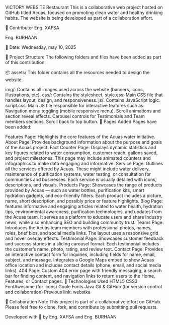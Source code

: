 VICTORY WEBSITE Restaurant
This is a collaborative web project hosted on GitHub titled Acuas, focused on promoting clean water and healthy drinking habits. The website is being developed as part of a collaboration effort.

👤 Contributor
Eng. XAFSA

Eng. BURHAAN

📅 Date: Wednesday, may 10, 2025

📁 Project Structure
The following folders and files have been added as part of this contribution:

📦 assets/
This folder contains all the resources needed to design the website.

img/: Contains all images used across the website (banners, icons, illustrations, etc).
css/: Contains the stylesheet.
style.css: Main CSS file that handles layout, design, and responsiveness.
js/: Contains JavaScript logic.
script.css: Main JS file responsible for interactive features such as:
Navigation menu toggling (mobile responsive menu).
Scroll animations and section reveal effects.
Carousel controls for Testimonials and Team members sections.
Scroll back to top button.
📄 Pages Added
Pages have been added:

Features Page: Highlights the core features of the Acuas water initiative.
About Page: Provides background information about the purpose and goals of the Acuas project.
Fact Counter Page: Displays dynamic statistics and key figures related to water consumption, customer reach, gallons saved, and project milestones. This page may include animated counters and infographics to make data engaging and informative.
Service Page: Outlines all the services offered by Acuas. These might include water delivery, maintenance of purification systems, water testing, or consultation for communities and businesses. Each service is usually detailed with icons, descriptions, and visuals.
Products Page: Showcases the range of products provided by Acuas — such as water bottles, purification kits, smart hydration gadgets, and eco-friendly filters. Each product includes a picture, name, short description, and possibly price or feature highlights.
Blog Page: features informative and engaging articles related to water health, hydration tips, environmental awareness, purification technologies, and updates from the Acuas team. It serves as a platform to educate users and share industry news, while also enhancing SEO and building community trust.
Teams Page: Introduces the Acuas team members with professional photos, names, roles, brief bios, and social media links. The layout uses a responsive grid and hover overlay effects.
Testimonial Page: Showcases customer feedback and success stories in a sliding carousel format. Each testimonial includes the customer’s name, photo, rating, and review text.
Contact Page: Provides an interactive contact form for inquiries, including fields for name, email, subject, and message. Integrates a Google Maps embed to show Acuas office location and includes contact details (phone, email, and social media links).
404 Page: Custom 404 error page with friendly messaging, a search bar for finding content, and navigation links to return users to the Home, Features, or Contact pages.
🚀 Technologies Used
HTML5
CSS3
FontAwesome (for icons)
Goole Fonts
Java
Git & GitHub (for version control and collaboration)
Previous link: webstka

🤝 Collaboration Note
This project is part of a collaborative effort on GitHub. Please feel free to clone, fork, and contribute by submitting pull requests.

Developed with 💙 by Eng. XAFSA and Eng. BURHAAN